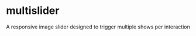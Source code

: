 multislider
===========

A responsive image slider designed to trigger multiple shows per interaction